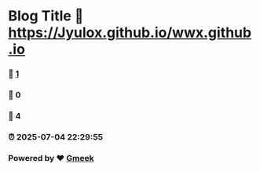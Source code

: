 # Blog Title :link: https://Jyulox.github.io/wwx.github.io 
### :page_facing_up: [1](https://Jyulox.github.io/wwx.github.io/tag.html) 
### :speech_balloon: 0 
### :hibiscus: 4 
### :alarm_clock: 2025-07-04 22:29:55 
### Powered by :heart: [Gmeek](https://github.com/Meekdai/Gmeek)
